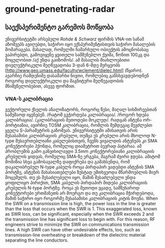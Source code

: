 # ground-penetrating-radar

## საექსპერიმენტო გარემოს მოწყობა

უნივერსიტეტში არსებული _Rohde & Schwarz_ ფირმის VNA-ით სანამ აზომვებს ავიღებდი, საჭირო იყო ექსპერიმენტისთვის საჭირო მასალების მომარაგება. მასალად, რომელში ჩამარხული ობიექტის ამოცნობასაც ვაპირებდი, გამოვიყენე ყვითელი სამშენებლო ქვიშა, წონით 100კგ და მოცულობით /აქ უნდა გაიზომოს/. ამ მასალის მიახლოებითი დიელექტრიკული შეღწევადობა 3-დან 6-მდე მერყეობს [http://www.geo.umass.edu/faculty/wclement/dielec.html] (წყარო). ავარჩიე რამდენიმე დასამარხი ნივთი, რომლებიც განსხვავდებოდნენ როგორც დიელექტრიკული და მაგნიტური შეღწევადობის მნიშვნელობებით, ასევე ფორმით. 

### VNA-ს კალიბრაცია

ვექტორული ქსელის ანალიზატორს, როგორც წესი, მაღალ სიხშირეებთან სამუშაოდ იყენებენ. /რატომ გვჭირდება კალიბრაცია/. /როგორ ხდება კალიბრაცია/. /კალიბრაციის მეთოდები მოკლედ/. რადგან ანტენა ორ-პორტიანია, ავირჩიე TOSM კალიბრაცია, რომლის შემდეგაც შევძლებთ ყველა S-პარამეტრის გაზომვას. უნივერსიტეტში ამისათვის არის შესაბამისი კალიბრაციის კრებული, თუმცა ეს კრებული არის მხოლოდ N-type შესაერთებლიანი კაბელებისთვის, ჩვენს ვივალდის ანტენებს კი SMA კონექტორები ჰქონდა, რომელიც დიამეტრით ბევრად პატარაა. ამ პრობლემის გამო განვიხილავდი 3.5mm კონექტორებიანი კალიბრაციის კრებულის ყიდვას, რომელიც SMA-ზე ერგება, მაგრამ ძვირი ჯდება. ამიტომ მომიწია სხვა გამოსავალზე დაფიქრება და გამახსენდა, რომ დაკალიბრებულ N-type კაბელს როცა პირდაპირ ვადებდი ანტენის SMA პორტზე, ანტენის მახასიათებლები ზუსტად ემთხვეოდა მწარმოებლის მიერ მოცემულს. თუ ეს შესაძლებელი იყო, მაშინ შესაძლებელი უნდა ყოფილიყო პირიქით, SMA კაბელის პირდაპირ მიდება კალიბრაციის კრებულის N-type პორტზე. როცა ეს მეთოდი ვცადე, სამწუხაროდ კონექტორები ერთმანეთს არ მოერგო და თუ კალიბრაცია მჭირდებოდა, მაშინ საჭირო იყო როგორმე შესაბამისი კალიბრაციის კიტის შოვნა. When the SWR on a transmission line is high, the power loss in the line is greater than the loss that occurs when the SWR is 1. This exaggerated loss, known as SWR loss, can be significant, especially when the SWR exceeds 2 and the transmission line has significant loss to begin with. For this reason, RF engineers strive to minimize the SWR on communications transmission lines. A high SWR can have other undesirable effects, too, such as transmission-line overheating or breakdown of the dielectric material separating the line conductors.
